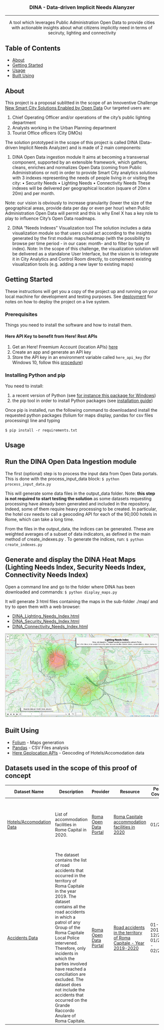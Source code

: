 
<h3 align="center">DINA - Data-driven Implicit Needs Alanyzer</h3>

---

<p align="center"> A tool which leverages Public Administration Open Data to provide cities with actionable insights about what citizens implicitly need in terms of seciruty, lighting and connectivity
    <br> 
</p>

##  Table of Contents

- [About](#about)
- [Getting Started](#getting_started)
- [Usage](#usage)
- [Built Using](#built_using)

##  About <a name = "about"></a>

This project is a proposal sublitted in the scope of an Innoventive Challenge [New Smart City Solutions Enabled by Open Data](https://openinnovability.enel.com/projects/New-smart-city-solutions-enabled-by-open-data)
Our targeted users are: 
1.	Chief Operating Officer and/or operations of the city’s public lighting department
2.	Analysts working in the Urban Planning department
3.	Tourist Office officers (City DMOs)

The solution prototyped in the scope of this project is called DINA (Data-driven Implicit Needs Analyzer) and is made of 2 main components:

1.	DINA Open Data ingestion module
It aims at becoming a transversal component, supported by an extensible framework, which gathers, cleans, enriches and normalizes Open Data (coming from Public Administrations or not) in order to provide Smart City analytics solutions with 3 indexes representing the needs of people living in or visiting the city: 
•	Security Needs
•	Lighting Needs
•	Connectivity Needs
These indexes will be delivered per geographical location (square of 20m x 20m) and per month.

Note: our vision is obviously to increase granularity (lower the size of the geographical areas, provide data per day or even per hour) when Public Administration Open Data will permit and this is why Enel X has a key role to play to influence City’s Open Data roadmaps.

2.	DINA “Needs Indexes” Visualization tool
The solution includes a data visualization module so that users could act according to the insights generated by the first module: maps/heatmap (with the possibility to browse per time period - in our case: month- and to filter by type of index). 
Note: In the scope of this challenge, the visualization solution will be delivered as a standalone User Interface, but the vision is to integrate it in City Analytics and Control Room directly, to complement existing visualization tools (e.g. adding a new layer to existing maps)


##  Getting Started <a name = "getting_started"></a>

These instructions will get you a copy of the project up and running on your local machine for development and testing purposes. See [deployment](#deployment) for notes on how to deploy the project on a live system.

### Prerequisites

Things you need to install the software and how to install them.

#### Here API Key to benefit from Here! Rest APIs
1. Get an Here! Freemium Account (location APIs) [here](https://developer.here.com/sign-up?create=Freemium-Basic&keepState=true&step=account)
2. Create an app and generate an API key
3. Store the API key in an environment variable called `here_api_key` (for Windows 10, follow this [procedure](https://www.onmsft.com/how-to/how-to-set-an-environment-variable-in-windows-10))


### Installing Python and pip


You need to install:
1. a recent version of Python (see [for instance this package for Windows](https://www.python.org/downloads/release/python-385/))
2. the pip tool in order to install Python packages (see [installation guide](https://www.liquidweb.com/kb/install-pip-windows/))

Once pip is installed, run the following command to downloadand install the requested python packages (folium for maps display, pandas for csv files processing)  line and typing

`$ pip install -r requirements.txt`



##  Usage <a name="usage"></a>

## Run the DINA Open Data Ingestion module

The first (optional) step is to process the input data from Open Data portals. This is done with the process_input_data block:
`$ python process_input_data.py`

This will generate some data files in the output_data folder. 
Note: **this step is not required to start testing the solution** as some datasets requesting processing have already been generated and included in the repository. Indeed, some of them require heavy processing to be created. In particular, the hotel csv needs to call a geocoding API for each of the 90,000 hotels in Rome, which can take a long time. 

From the files in the output_data, the indices can be generated. These are weighted averages of a subset of data indicators, as defined in the main method of create_indexes.py . To generate the indices, run:
`$ python create_indexes.py`


## Generate and display the DINA Heat Maps (Lighting Needs Index, Security Needs Index, Connectivity Needs Index)

Open a command line and go to the folder where DINA has been downloaded and commands:
`$ python display_maps.py`


It will generate 3 html files containing the maps in the sub-folder ./map/ and try to open them with a web browser:
* [DINA_Lighting_Needs_Index.html](./map/DINA_Lighting_Needs_Index.html)
* [DINA_Security_Needs_Index.html](./map/DINA_Security_Needs_Index.html)
* [DINA_Connectivity_Needs_Index.html](./map/DINA_Connectivity_Needs_Index.html)

![Example of Heatmap for the city of Roma and Lighting Needs](DINA_HeatMap_Example.png)


##  Built Using <a name = "built_using"></a>

- [Folium](https://python-visualization.github.io/folium/) - Maps generation
- [Pandas](https://pandas.pydata.org/) - CSV Files analysis
- [Here Geolocation APIs](https://developer.here.com/) - Geocoding of Hotels/Accomodation data


## Datasets used in the scope of this proof of concept

Dataset Name | Description | Provider | Resource | Period Covered | Comments
-------------|-------------|----------|----------|----------------|----------
[Hotels/Accomodation Data](./input_data/hotel_locations.csv) | List of accommodation facilities in Rome Capital in 2020.  | [Roma Open Data Portal](https://dati.comune.roma.it) | [Roma Capitale accommodation facilities in 2020](https://dati.comune.roma.it/catalog/dataset/d865) | 01/2020 | We assumed that number of accomodations did not change over time but an improvement will be to aggregate all months
[Accidents Data](./input_data/csv_incidenti_merge_20192020.csv) | The dataset contains the list of road accidents that occurred in the territory of Roma Capitale in the year 2019. The dataset contains all the road accidents in which a patrol of any Group of the Roma Capitale Local Police intervened. Therefore, only incidents in which the parties involved have reached a conciliation are excluded. The dataset does not include the accidents that occurred on the Grande Raccordo Anulare of Roma Capitale. | [Roma Open Data Portal](https://dati.comune.roma.it) | [Road accidents in the territory of Roma Capitale - Year 2019-2020](https://dati.comune.roma.it/catalog/dataset/d852) | 01-2019 - 12/2019, 01/2020 - 02/2020 | we merged monthly data files into 1 consolidated file

